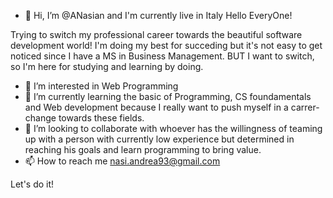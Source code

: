 - 👋 Hi, I’m @ANasian and I'm currently live in Italy Hello EveryOne!

Trying to switch my professional career towards the beautiful software development world! I'm doing my best for succeding but it's not easy to get noticed since I have a MS in Business Management. BUT I want to switch, so I'm here for studying and learning by doing.

- 👀 I’m interested in Web Programming
- 🌱 I’m currently learning the basic of Programming, CS foundamentals and Web development because I really want to push myself in a carrer-change towards 
     these fields.
- 💞️ I’m looking to collaborate with whoever has the willingness of teaming up with a person with currently low experience but determined in reaching his goals
     and learn programming to bring value.
- 📫 How to reach me nasi.andrea93@gmail.com

Let's do it!

<!---
ANasian/ANasian is a ✨ special ✨ repository because its `README.md` (this file) appears on your GitHub profile.
You can click the Preview link to take a look at your changes.
--->
